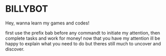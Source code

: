 # BILLYBOT

Hey, wanna learn my games and codes!


first use the prefix bab before any commandt to initiate my attention, then complete tasks and work for money!
now that you have my attention ill be happy to explain what you need to do but theres still much to uncover and discover.
